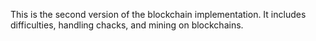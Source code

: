 This is the second version of the blockchain implementation. It includes difficulties, handling chacks, and mining on blockchains.